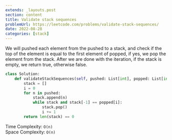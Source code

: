 ```yaml
---
extends: _layouts.post
section: content
title: Validate stack sequences
problemUrl: https://leetcode.com/problems/validate-stack-sequences/
date: 2022-08-28
categories: [stack]
---
```


We will pushed each element from the pushed to a stack, and check if the top of the element is equal to the first element of popped, if yes, we pop the element from the stack. After we are done with the iteration, if the stack is empty, we return true, otherwise false.

```python
class Solution:
    def validateStackSequences(self, pushed: List[int], popped: List[int]) -> bool:
        stack = []
        i = 0
        for n in pushed:
            stack.append(n)
            while stack and stack[-1] == popped[i]:
                stack.pop()
                i += 1
        return len(stack) == 0
```

Time Complexity: `O(n)` <br/>
Space Complexity: `O(n)`